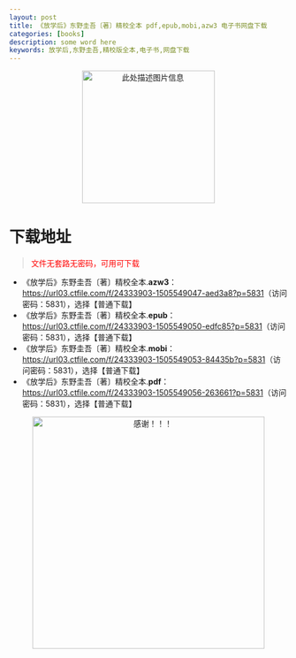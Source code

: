 ```yaml
---
layout: post
title: 《放学后》东野圭吾〔著〕精校全本 pdf,epub,mobi,azw3 电子书网盘下载
categories: [books]
description: some word here
keywords: 放学后,东野圭吾,精校版全本,电子书,网盘下载
---
```


<div align="center"><img src="https://qweree.cn/wp-content/uploads/2025/05/fan-xue-hou.jpg" alt="此处描述图片信息" width="240px" height="auto"></div>

# 下载地址

> <p style="color:red" >文件无套路无密码，可用可下载</p>

- 《放学后》东野圭吾〔著〕精校全本.**azw3**：<https://url03.ctfile.com/f/24333903-1505549047-aed3a8?p=5831>（访问密码：5831），选择【普通下载】
- 《放学后》东野圭吾〔著〕精校全本.**epub**：<https://url03.ctfile.com/f/24333903-1505549050-edfc85?p=5831>（访问密码：5831），选择【普通下载】
- 《放学后》东野圭吾〔著〕精校全本.**mobi**：<https://url03.ctfile.com/f/24333903-1505549053-84435b?p=5831>（访问密码：5831），选择【普通下载】
- 《放学后》东野圭吾〔著〕精校全本.**pdf**：<https://url03.ctfile.com/f/24333903-1505549056-263661?p=5831>（访问密码：5831），选择【普通下载】

<div align="center"><img src="https://pic.imgdb.cn/item/6707df6bd29ded1a8ce37031.gif" alt="感谢！！！" width="420px" height="auto"/></div>
